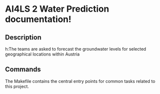 # AI4LS 2 Water Prediction documentation!

## Description

h:The teams are asked to forecast the groundwater levels for selected geographical locations within Austria

## Commands

The Makefile contains the central entry points for common tasks related to this project.

